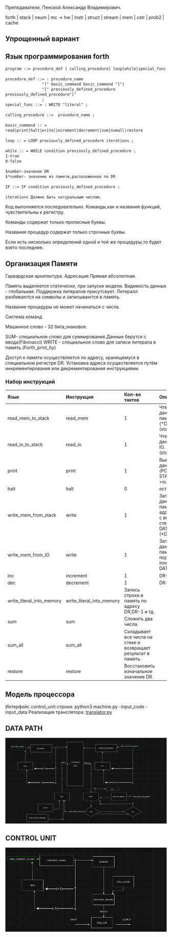 Преподаватели, Пенской Александр Владимирович.

forth | stack | neum | mc -> hw | instr | struct | stream | mem | cstr | prob2 | cache

## Упрощенный вариант

## Язык программирования forth

``` ebnf
program ::= procedure_def | calling_procedure| loop|while|special_func

procedure_def ::= : procedure_name 
                "[" basic_command basic_command "]"|
                "[" previously_defined_procedure  previously_defined_procedure"]"
                ;
special_func ::= : WRITE "literal" ;          
                
calling_procedure ::=  procedure_name ;     

basic_command :: = read|print|halt|write|increment|decrement|sum|sumall|restore

loop :: = LOOP previously_defined_procedure iterations ;

while :: = WHILE condition previously_defined_procedure ;
1-true
0-false

$number-значение DR
$*number- значение из памяти,расположенное по DR

IF ::= IF condition previously_defined_procedure ;

iterations Должно быть натуральным числом.

```
Код выполняется последовательно.
Команды,как и названия функций, чувствительны к регистру. 
    
Команды содержат только прописные буквы. 

Названия процедур содержат только строчные буквы.

Если есть несколько определений одной и той же процедуры,то будет взято последние.

## Организация Памяти

Гарвардская архитектура.
Адресация Прямая абсолютная.

Память выделяется статически, при запуске модели. Видимость данных - глобальная.
Поддержка литералов присутсвует.
Литералл разбиваются на символы и записываются в память.

Название процедуры не может начинаться с числа.
          
Система команд

Машинное слово - 32 бита,знаковое.

SUM- специальное слово для суммирования.Данные берутся с ввода(Fibonacci)
WRITE - специальное слово для записи литерала в память.(Forth_print_hy)


Доступ к памяти осуществляется по адресу, хранящемуся в специальном регистре DR. Установка адреса осуществляется путём инкрементирования или декрементирования инструкциями.

### Набор инструкций

| Язык | Инструкция   | Кол-во тактов | Описание                                                    |
|:-----|:-------------|:--------------|:------------------------------------------------------------|
|read_mem_to_stack| read_mem     | 1        | Чтение данных из  памяти. (*DR)->(stack_top)                                              |
|read_io_to_stack| read_io       | 1        | Чтение данных из  IO. (*IO)->(stack_top)                                              |
| print          | print         | 1        | Вывод данных. (POP STACK)->out                                                |
| halt           | halt          | 0        | остановка                                                   |
| write_mem_from_stack| write    | 1        | Запись данных в память по адрессу DR с верхушки стека. DATA->(*DR)                                      |
| write_mem_from_IO   | write    | 1        | Запись данных в память в порт IO из inner_buffer. DATA->(*IO)                                      |
| inc                 | increment| 1        | DR+1->DR
| dec                 | decrement| 1        | DR-1 ->DR     
| write_literal_into_memory|write_literal_into_memory | Запись строки в память по адресу DR,DR-1 и тд.              
| sum |sum| Сложить два числа.  
|sum_all|sum_all| Складывает все числа на стеке и возвращает результат в память.
|restore|restore| Восстановить изначальное значение DR.            

## Модель процессора
Интерфейс control_unit строки: python3 machine.py -input_code <File> -input_data <File> 
Реализация транслятора: [translator.py](./translator.py)
## DATA PATH
![img.png](img.png)
## CONTROL UNIT
![img_1.png](img_1.png)


```